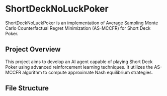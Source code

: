 # ShortDeckNoLuckPoker

ShortDeckNoLuckPoker is an implementation of Average Sampling Monte Carlo Counterfactual Regret Minimization (AS-MCCFR) for Short Deck Poker.

## Project Overview

This project aims to develop an AI agent capable of playing Short Deck Poker using advanced reinforcement learning techniques. It utilizes the AS-MCCFR algorithm to compute approximate Nash equilibrium strategies.

## File Structure
